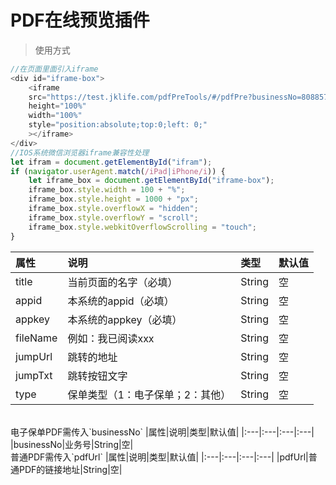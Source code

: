 
PDF在线预览插件
===
>使用方式
```javascript
//在页面里面引入iframe
<div id="iframe-box">
    <iframe
    src="https://test.jklife.com/pdfPreTools/#/pdfPre?businessNo=8088577873102568&jumpTxt=发送到"
    height="100%"
    width="100%"
    style="position:absolute;top:0;left: 0;"
    ></iframe>
</div>
//IOS系统微信浏览器iframe兼容性处理
let ifram = document.getElementById("ifram");
if (navigator.userAgent.match(/iPad|iPhone/i)) {
    let iframe_box = document.getElementById("iframe-box");
    iframe_box.style.width = 100 + "%";
    iframe_box.style.height = 1000 + "px";
    iframe_box.style.overflowX = "hidden";
    iframe_box.style.overflowY = "scroll";
    iframe_box.style.webkitOverflowScrolling = "touch";
}

```
|属性|说明|类型|默认值|
|:---|:---|:---|:---|
|title|当前页面的名字（必填）|String|空|
|appid|本系统的appid（必填）|String|空|
|appkey|本系统的appkey（必填）|String|空|
|fileName|例如：我已阅读xxx|String|空|
|jumpUrl|跳转的地址|String|空|
|jumpTxt|跳转按钮文字|String|空|
|type|保单类型（1：电子保单；2：其他）|String|空|
<br>
电子保单PDF需传入`businessNo`
|属性|说明|类型|默认值|
|:---|:---|:---|:---|
|businessNo|业务号|String|空|
<br>
普通PDF需传入`pdfUrl`
|属性|说明|类型|默认值|
|:---|:---|:---|:---|
|pdfUrl|普通PDF的链接地址|String|空|
<br>


